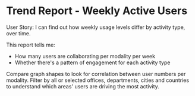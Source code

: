 # Trend Report - Weekly Active Users

User Story: I can find out how weekly usage levels differ by activity type, over time.

This report tells me:

- How many users are collaborating per modality per week
- Whether there's a pattern of engagement for each activity type

Compare graph shapes to look for correlation between user numbers per modality. Filter by all or selected offices, departments, cities and countries to understand which areas' users are driving the most activity.
